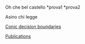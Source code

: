 Oh che bel castello 
*prova1
*prova2

Asino chi legge

[Conic decision boundaries](https://filianto.shinyapps.io/conics)


[Publications](publications)
